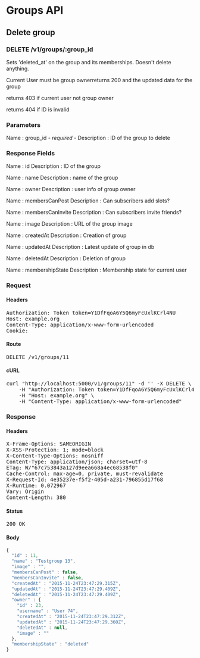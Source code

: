 # Groups API

## Delete group

### DELETE /v1/groups/:group_id

Sets &#39;deleted_at&#39; on the group and its memberships. Doesn&#39;t delete anything.

Current User must be group ownerreturns 200 and the updated data for the group

returns 403 if current user not group owner

returns 404 if ID is invalid

### Parameters

Name : group_id *- required -*
Description : ID of the group to delete


### Response Fields

Name : id
Description : ID of the group

Name : name
Description : name of the group

Name : owner
Description : user info of group owner

Name : membersCanPost
Description : Can subscribers add slots?

Name : membersCanInvite
Description : Can subscribers invite friends?

Name : image
Description : URL of the group image

Name : createdAt
Description : Creation of group

Name : updatedAt
Description : Latest update of group in db

Name : deletedAt
Description : Deletion of group

Name : membershipState
Description : Membership state for current user

### Request

#### Headers

<pre>Authorization: Token token=Y1DfFqoA6Y5Q6myFcUxlKCrl4NU
Host: example.org
Content-Type: application/x-www-form-urlencoded
Cookie: </pre>

#### Route

<pre>DELETE /v1/groups/11</pre>

#### cURL

<pre class="request">curl &quot;http://localhost:5000/v1/groups/11&quot; -d &#39;&#39; -X DELETE \
	-H &quot;Authorization: Token token=Y1DfFqoA6Y5Q6myFcUxlKCrl4NU&quot; \
	-H &quot;Host: example.org&quot; \
	-H &quot;Content-Type: application/x-www-form-urlencoded&quot;</pre>

### Response

#### Headers

<pre>X-Frame-Options: SAMEORIGIN
X-XSS-Protection: 1; mode=block
X-Content-Type-Options: nosniff
Content-Type: application/json; charset=utf-8
ETag: W/&quot;67c753843a127d9eea668a4ec68538f0&quot;
Cache-Control: max-age=0, private, must-revalidate
X-Request-Id: 4e35237e-f5f2-405d-a231-796855d17f68
X-Runtime: 0.072967
Vary: Origin
Content-Length: 380</pre>

#### Status

<pre>200 OK</pre>

#### Body

```javascript
{
  "id" : 11,
  "name" : "Testgroup 13",
  "image" : "",
  "membersCanPost" : false,
  "membersCanInvite" : false,
  "createdAt" : "2015-11-24T23:47:29.315Z",
  "updatedAt" : "2015-11-24T23:47:29.409Z",
  "deletedAt" : "2015-11-24T23:47:29.409Z",
  "owner" : {
    "id" : 23,
    "username" : "User 74",
    "createdAt" : "2015-11-24T23:47:29.312Z",
    "updatedAt" : "2015-11-24T23:47:29.360Z",
    "deletedAt" : null,
    "image" : ""
  },
  "membershipState" : "deleted"
}
```
